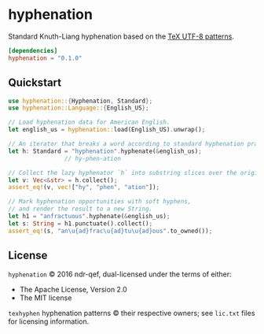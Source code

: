 # hyphenation
Standard Knuth-Liang hyphenation based on the [TeX UTF-8 patterns](http://www.ctan.org/tex-archive/language/hyph-utf8).

```toml
[dependencies]
hyphenation = "0.1.0"
```


## Quickstart

```rust
use hyphenation::{Hyphenation, Standard};
use hyphenation::Language::{English_US};

// Load hyphenation data for American English.
let english_us = hyphenation::load(English_US).unwrap();

// An iterator that breaks a word according to standard hyphenation practices.
let h: Standard = "hyphenation".hyphenate(&english_us);
                // hy-phen-ation

// Collect the lazy hyphenator `h` into substring slices over the original string.
let v: Vec<&str> = h.collect();
assert_eq!(v, vec!["hy", "phen", "ation"]);

// Mark hyphenation opportunities with soft hyphens,
// and render the result to a new String.
let h1 = "anfractuous".hyphenate(&english_us);
let s: String = h1.punctuate().collect();
assert_eq!(s, "an\u{ad}frac\u{ad}tu\u{ad}ous".to_owned());
```


## License
`hyphenation` © 2016 ndr-qef, dual-licensed under the terms of either:
  - The Apache License, Version 2.0
  - The MIT license

`texhyphen` hyphenation patterns © their respective owners; see `lic.txt` files for licensing information.
